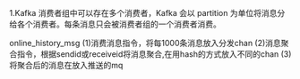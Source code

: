 

1.Kafka 消费者组中可以存在多个消费者，Kafka 会以 partition 为单位将消息分给各个消费者。每条消息只会被消费者组的一个消费者消费。


online_history_msg 
(1)消费消息指令，将每1000条消息放入分发chan
(2)消息聚合指令，根据sendid或receiveid将消息聚合,在用hash的方式放入不同的chan
(3)将聚合后的消息在放入推送的mq
